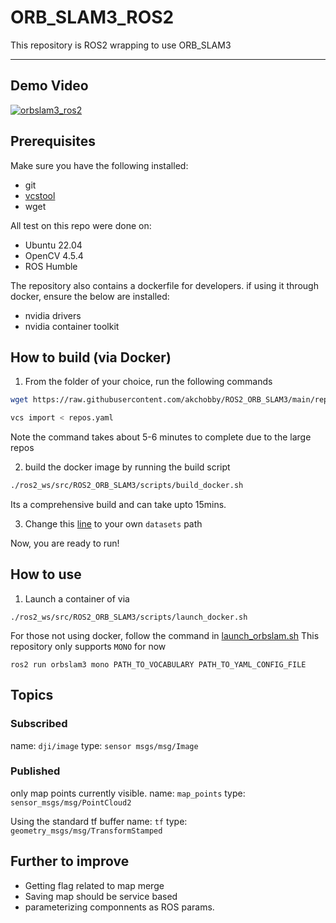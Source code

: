# ORB_SLAM3_ROS2
This repository is ROS2 wrapping to use ORB_SLAM3

---

## Demo Video
[![orbslam3_ros2](https://user-images.githubusercontent.com/31432135/220839530-786b8a28-d5af-4aa5-b4ed-6234c2f4ca33.PNG)](https://www.youtube.com/watch?v=zXeXL8q72lM)

## Prerequisites


Make sure you have the following installed:
- git
- [vcstool](https://github.com/dirk-thomas/vcstool?tab=readme-ov-file#how-to-install-vcstool)
- wget

All test on this repo were done on:
 - Ubuntu 22.04
 - OpenCV 4.5.4
 - ROS Humble

 The repository also contains a dockerfile for developers.
 if using it through docker, ensure the below are installed:

 - nvidia drivers
 - nvidia container toolkit


## How to build (via Docker)
1. From the folder of your choice, run the following commands

```bash
wget https://raw.githubusercontent.com/akchobby/ROS2_ORB_SLAM3/main/repos.yaml

vcs import < repos.yaml 
```
Note the command takes about 5-6 minutes to complete due to the large repos

2. build the docker image by running the build script

```bash
./ros2_ws/src/ROS2_ORB_SLAM3/scripts/build_docker.sh
```

Its a comprehensive build and can take upto 15mins.

3. Change this [line](https://github.com/akchobby/ROS2_ORB_SLAM3/blob/main/scripts/launch_docker.sh#L3) to your own `datasets` path

Now, you are ready to run!

## How to use
1. Launch a container of via
```
./ros2_ws/src/ROS2_ORB_SLAM3/scripts/launch_docker.sh
```

For those not using docker, follow the command in [launch_orbslam.sh]() 
This repository only supports `MONO` for now
```
ros2 run orbslam3 mono PATH_TO_VOCABULARY PATH_TO_YAML_CONFIG_FILE
```

## Topics

### Subscribed

name: `dji/image`
type: `sensor msgs/msg/Image` 

### Published

only map points currently visible.
name: `map_points` 
type: `sensor_msgs/msg/PointCloud2` 

Using the standard tf buffer
name: `tf` 
type: `geometry_msgs/msg/TransformStamped` 

## Further to improve

- Getting flag related to map merge
- Saving map should be service based
- parameterizing componnents as ROS params.
